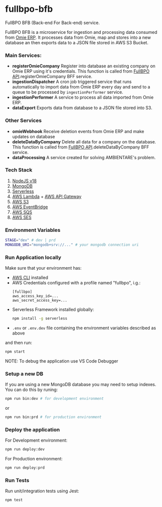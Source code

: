 # fullbpo-bfb
FullBPO BFB (Back-end For Back-end) service.

FullBPO BFB is a microservice for ingestion and processing data consumed from [Omie ERP](https://developer.omie.com.br/). It processes data from Omie, map and stores into a new database an then exports data to a JSON file stored in AWS S3 Bucket. 

<!-- Put your application diagram bellow -->
<!-- ![](docs/image.png) -->

### Main Services:
- **registerOmieCompany**
  Register into database an existing company on Omie ERP using it's credentials. This function is called from [FullBPO API](https://github.com/fullbpo/fullbpo-api).registerOmieCompany BFF service.
- **ingestionDispatcher**
  A cron job triggered service that runs automatically to import data from Omie ERP every day and send to a queue to be processed by ```ingestionPerformer``` service.
- **ingestionPerformer**
  A service to process all data imported from Omie ERP.
- **dataExport**
  Exports data from database to a JSON file stored into S3.

### Other Services
- **omieWebhook**
  Receive deletion events from Omie ERP and make updates on database
- **deleteDataByCompany**
  Delete all data for a company on the database. This function is called from [FullBPO API](https://github.com/fullbpo/fullbpo-api).deleteDataByCompany BFF service.
- **dataProcessing**
  A service created for solving AMBIENTARE's problem.

### Tech Stack
1. [NodeJS v18](https://nodejs.org/dist/latest-v18.x/docs/api/)
2. [MongoDB](https://www.mongodb.com/docs/)
3. [Serverless](https://www.serverless.com/framework/docs/)
4. [AWS Lambda](https://docs.aws.amazon.com/lambda/index.html) + [AWS API Gateway](https://docs.aws.amazon.com/apigateway/index.html)
5. [AWS S3](https://docs.aws.amazon.com/s3/index.html)
6. [AWS EventBridge](https://docs.aws.amazon.com/eventbridge/index.html)
7. [AWS SQS](https://docs.aws.amazon.com/sqs/index.html)
8. [AWS SES](https://docs.aws.amazon.com/ses/index.html)


### Environment Variables
```bash
STAGE="dev" # dev | prd
MONGODB_URI="mongodb+srv://..." # your mongodb connection uri
```
### Run Application locally

Make sure that your environment has:
- [AWS CLI](https://aws.amazon.com/cli/) installed
- AWS Credentials configured with a profile named "fullbpo", i.g.:
  ```
  [fullbpo]
  aws_access_key_id=...
  aws_secret_access_key=...
  ```
- Serverless Framework installed globally:
  ```bash
  npm install -g serverless
  ```
- ```.env``` or ```.env.dev``` file containing the environment variables described as above

and then run:

```bash
npm start 
```

NOTE: To debug the application use VS Code Debugger

### Setup a new DB

If you are using a new MongoDB database you may need to setup indexes. You can do this by runing:

```bash
npm run bin:dev # for development environment
```
or
```bash
npm run bin:prd # for production environment
```

### Deploy the application

For Development environment:

```bash
npm run deploy:dev
```

For Production environment:

```bash
npm run deploy:prd
```

### Run Tests

Run unit/integration tests using Jest:

```bash
npm test
```
